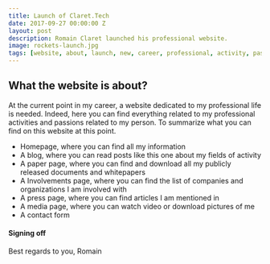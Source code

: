 ```yaml
---
title: Launch of Claret.Tech
date: 2017-09-27 00:00:00 Z
layout: post
description: Romain Claret launched his professional website.
image: rockets-launch.jpg
tags: [website, about, launch, new, career, professional, activity, passion, activities, passions]
---
```


## What the website is about?
At the current point in my career, a website dedicated to my professional life is needed. Indeed, here you can find everything related to my professional activities and passions related to my person.
To summarize what you can find on this website at this point.
- Homepage, where you can find all my information
- A blog, where you can read posts like this one about my fields of activity
- A paper page, where you can find and download all my publicly released documents and whitepapers
- A Involvements page, where you can find the list of companies and organizations I am involved with
- A press page, where you can find articles I am mentioned in
- A media page, where you can watch video or download pictures of me
- A contact form

#### Signing off
Best regards to you,
Romain
